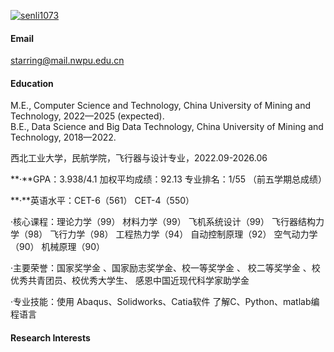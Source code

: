 

[![senli1073](https://img.shields.io/badge/senli1073-github-blue?logo=github)](https://github.com/senli1073)





#### Email
starring@mail.nwpu.edu.cn

#### Education
M.E., Computer Science and Technology, China University of Mining and Technology, 2022—2025 (expected).\
B.E., Data Science and Big Data Technology, China University of Mining and Technology, 2018—2022.

西北工业大学，民航学院，飞行器与设计专业，2022.09-2026.06

**·**GPA：3.938/4.1       加权平均成绩：92.13       专业排名：1/55 （前五学期总成绩）

**·**英语⽔平：CET-6（561）    CET-4（550）

·核⼼课程：理论⼒学（99） 材料⼒学（99） ⻜机系统设计（99） ⻜⾏器结构⼒学（98） ⻜⾏⼒学（98） ⼯程热⼒学（94） ⾃动控制原理（92） 空⽓动⼒学（90） 机械原理（90）

·主要荣誉：国家奖学⾦ 、国家励志奖学⾦、校⼀等奖学⾦ 、 校⼆等奖学⾦ 、校优秀共⻘团员、校优秀⼤学⽣、 感恩中国近现代科学家助学⾦

·专业技能：使⽤ Abaqus、Solidworks、Catia软件      了解C、Python、matlab编程语⾔

#### Research Interests


